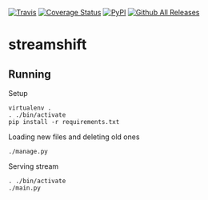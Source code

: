 [![Travis](https://img.shields.io/travis/patyk/streamshift.svg)](https://travis-ci.org/patyk/streamshift)
[![Coverage Status](https://coveralls.io/repos/github/patyk/streamshift/badge.svg?branch=master)](https://coveralls.io/github/patyk/streamshift?branch=master)
[![PyPI](https://img.shields.io/pypi/v/streamshift.svg)]()
[![Github All Releases](https://img.shields.io/github/downloads/patyk/streamshift/total.svg)]()

# streamshift

## Running
Setup
```
virtualenv .
. ./bin/activate
pip install -r requirements.txt
```
Loading new files and deleting old ones
```
./manage.py
```
Serving stream
```
. ./bin/activate
./main.py
```
